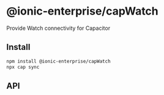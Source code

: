 # @ionic-enterprise/capWatch

Provide Watch connectivity for Capacitor

## Install

```bash
npm install @ionic-enterprise/capWatch
npx cap sync
```

## API

<docgen-index>



</docgen-index>

<docgen-api>
<!--Update the source file JSDoc comments and rerun docgen to update the docs below-->



</docgen-api>
